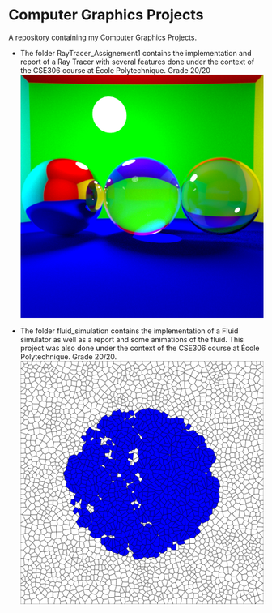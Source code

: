 # Computer Graphics Projects
A repository containing my Computer Graphics Projects. 

- The folder RayTracer_Assignement1 contains the implementation and report of a Ray Tracer with several features done under the context of the CSE306 course at École Polytechnique. Grade 20/20 <br>
![](Raytracer_Assignement1/report/images/caustics.png)

- The folder fluid_simulation contains the implementation of a Fluid simulator as well as a report and some animations of the fluid. This project was also done under the context of the CSE306 course at École Polytechnique. Grade 20/20. <br>
![](fluid_simulation/figures/first_frame.svg)
